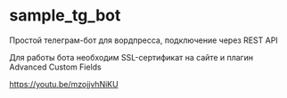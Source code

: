 # sample_tg_bot
Простой телеграм-бот для вордпресса, подключение через REST API

Для работы бота необходим SSL-сертификат на сайте и плагин Advanced Custom Fields

https://youtu.be/mzojjvhNiKU